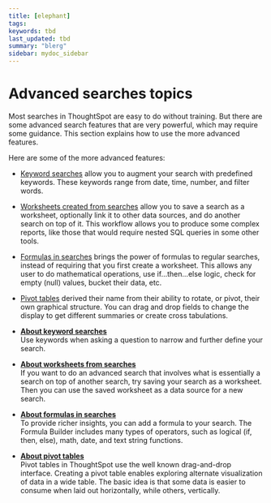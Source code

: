 ```yaml
---
title: [elephant]
tags: 
keywords: tbd
last_updated: tbd
summary: "blerg"
sidebar: mydoc_sidebar
---
```

# Advanced searches topics

Most searches in ThoughtSpot are easy to do without training. But there are some advanced search features that are very powerful, which may require some guidance. This section explains how to use the more advanced features.

Here are some of the more advanced features:

-   [Keyword searches](about_keyword_searches.html) allow you to augment your search with predefined keywords. These keywords range from date, time, number, and filter words.
-   [Worksheets created from searches](about_query_on_query.html#) allow you to save a search as a worksheet, optionally link it to other data sources, and do another search on top of it. This workflow allows you to produce some complex reports, like those that would require nested SQL queries in some other tools.
-   [Formulas in searches](add_formula_to_search.html#) brings the power of formulas to regular searches, instead of requiring that you first create a worksheet. This allows any user to do mathematical operations, use if...then...else logic, check for empty (null) values, bucket their data, etc.
-   [Pivot tables](about_pivoting_a_table.html) derived their name from their ability to rotate, or pivot, their own graphical structure. You can drag and drop fields to change the display to get different summaries or create cross tabulations.

-   **[About keyword searches](../../complex-search/about_keyword_searches.html)**  
Use keywords when asking a question to narrow and further define your search.
-   **[About worksheets from searches](../../complex-search/about_query_on_query.html)**  
If you want to do an advanced search that involves what is essentially a search on top of another search, try saving your search as a worksheet. Then you can use the saved worksheet as a data source for a new search.
-   **[About formulas in searches](../../complex-search/add_formula_to_search.html)**  
To provide richer insights, you can add a formula to your search. The Formula Builder includes many types of operators, such as logical (if, then, else), math, date, and text string functions.
-   **[About pivot tables](../../complex-search/about_pivoting_a_table.html)**  
Pivot tables in ThoughtSpot use the well known drag-and-drop interface. Creating a pivot table enables exploring alternate visualization of data in a wide table. The basic idea is that some data is easier to consume when laid out horizontally, while others, vertically.

